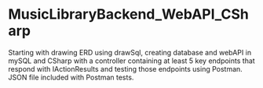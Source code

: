 # MusicLibraryBackend_WebAPI_CSharp
Starting with drawing ERD using drawSql, creating database and webAPI in mySQL and CSharp with a controller containing at least 5 key endpoints that respond with IActionResults and testing those endpoints using Postman.  JSON file included with Postman tests.
